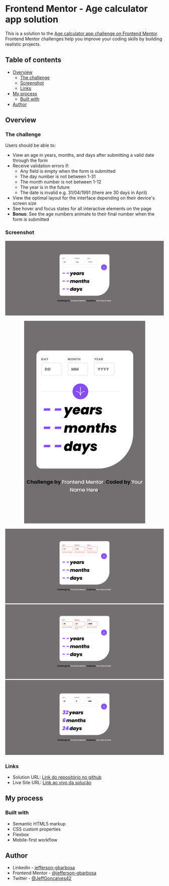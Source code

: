 # Frontend Mentor - Age calculator app solution

This is a solution to the [Age calculator app challenge on Frontend Mentor](https://www.frontendmentor.io/challenges/age-calculator-app-dF9DFFpj-Q). Frontend Mentor challenges help you improve your coding skills by building realistic projects. 

## Table of contents

- [Overview](#overview)
  - [The challenge](#the-challenge)
  - [Screenshot](#screenshot)
  - [Links](#links)
- [My process](#my-process)
  - [Built with](#built-with)
- [Author](#author)


## Overview

### The challenge

Users should be able to:

- View an age in years, months, and days after submitting a valid date through the form
- Receive validation errors if:
  - Any field is empty when the form is submitted
  - The day number is not between 1-31
  - The month number is not between 1-12
  - The year is in the future
  - The date is invalid e.g. 31/04/1991 (there are 30 days in April)
- View the optimal layout for the interface depending on their device's screen size
- See hover and focus states for all interactive elements on the page
- **Bonus**: See the age numbers animate to their final number when the form is submitted

### Screenshot
![](.github/Desktop-Preview-Age-calculator-app.png)

<p align="center">
   <img src=".github/Mobile-Preview-Frontend-Mentor-Age-calculator-app.png" alt="Demonstração do projeto mobile"/>
</p>

![](.github/Desktop-Preview-Error-Empty.png)
![](.github/Desktop-Preview-Error-Invalid.png)
![](.github/Desktop-Preview-Completed.png)

### Links

- Solution URL: [Link do repositório no github](https://github.com/jefferson-gbarbosa/age-calculator-app)
- Live Site URL: [Link ao vivo da solução](https://jefferson-gbarbosa.github.io/age-calculator-app)

## My process

### Built with

- Semantic HTML5 markup
- CSS custom properties
- Flexbox
- Mobile-first workflow


## Author
- Linkedin - [jefferson-gbarbosa](https://www.linkedin.com/in/jefferson-gbarbosa/)
- Frontend Mentor - [@jefferson-gbarbosa](https://www.frontendmentor.io/profile/jefferson-gbarbosa)
- Twitter - [@JeffGoncalves42](https://twitter.com/JeffGoncalves42)



